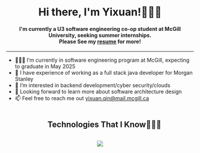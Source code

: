 <div align="center">
<h1 align="center">Hi there, I'm Yixuan!🙋🏻‍♀️</h1>
<h4 align="center">I'm currently a U3 software engineering co-op student at McGill University, seeking summer internships. <br>
  Please See my <a href="https://github.com/1999AZZAR/1999AZZAR/blob/main/assets/doc/azzar_resume.pdf" target="_blank">resume</a> for more!</h4>
</div>

-----

- 🧑🏻‍🎓 I’m currently in software engineering program at McGill, expecting to graduate in May 2025
- 👋 I have experience of working as a full stack java developer for Morgan Stanley
- 👀 I’m interested in backend development/cyber security/clouds
- 💞️ Looking forward to learn more about software architecture design
- 📫 Feel free to reach me out yixuan.qin@mail.mcgill.ca

<!--h1 without bottom border-->
<div id="user-content-toc">
  <ul align="center">
    <summary><h2 style="display: inline-block">Technologies That I Know👨🏻‍💻</h2></summary>
  </ul>
</div>
<!--tech stack icons-->
<p align="center">
  <a href="https://skillicons.dev">
    <img src="https://skillicons.dev/icons?i=git,gradle,jenkins,discord,docker,kafka,ocaml,postgres,spring,github,html,idea,java,js,vue,visualstudio,py,react,redux&perline=14" />
  </a>
</p>

<!---
MatsuzawaKiku/MatsuzawaKiku is a ✨ special ✨ repository because its `README.md` (this file) appears on your GitHub profile.
You can click the Preview link to take a look at your changes.
--->
